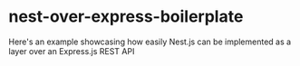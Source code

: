 # nest-over-express-boilerplate
Here's an example showcasing how easily Nest.js can be implemented as a layer over an Express.js REST API
